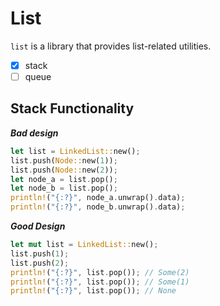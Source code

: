 List
===

`list` is a library that provides list-related utilities.

* [x] stack
* [ ] queue

Stack Functionality
---

***Bad design***

```rust
let list = LinkedList::new();
list.push(Node::new(1));
list.push(Node::new(2));
let node_a = list.pop();
let node_b = list.pop();
println!("{:?}", node_a.unwrap().data);
println!("{:?}", node_b.unwrap().data);
```

***Good Design***

```rust
let mut list = LinkedList::new();
list.push(1);
list.push(2);
println!("{:?}", list.pop()); // Some(2)
println!("{:?}", list.pop()); // Some(1)
println!("{:?}", list.pop()); // None
```
